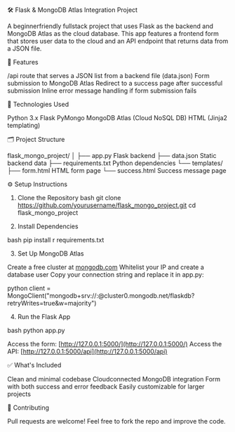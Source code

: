  🛠️ Flask & MongoDB Atlas Integration Project

A beginnerfriendly fullstack project that uses Flask as the backend and MongoDB Atlas as the cloud database. This app features a frontend form that stores user data to the cloud and an API endpoint that returns data from a JSON file.



 📌 Features

 /api route that serves a JSON list from a backend file (data.json)
 Form submission to MongoDB Atlas
 Redirect to a success page after successful submission
 Inline error message handling if form submission fails



 🧰 Technologies Used

 Python 3.x
 Flask
 PyMongo
 MongoDB Atlas (Cloud NoSQL DB)
 HTML (Jinja2 templating)



 🗂️ Project Structure



flask\_mongo\_project/
│
├── app.py                  Flask backend
├── data.json               Static backend data
├── requirements.txt        Python dependencies
└── templates/
├── form.html           HTML form page
└── success.html        Success message page





 ⚙️ Setup Instructions

 1. Clone the Repository
bash
git clone https://github.com/yourusername/flask_mongo_project.git
cd flask_mongo_project


 2. Install Dependencies

bash
pip install r requirements.txt


 3. Set Up MongoDB Atlas

 Create a free cluster at [mongodb.com](https://www.mongodb.com/)
 Whitelist your IP and create a database user
 Copy your connection string and replace it in app.py:

python
client = MongoClient("mongodb+srv://<username>:<password>@cluster0.mongodb.net/flaskdb?retryWrites=true&w=majority")


 4. Run the Flask App

bash
python app.py


 Access the form: [http://127.0.0.1:5000/](http://127.0.0.1:5000/)
 Access the API: [http://127.0.0.1:5000/api](http://127.0.0.1:5000/api)


 ✅ What's Included

 Clean and minimal codebase
 Cloudconnected MongoDB integration
 Form with both success and error feedback
 Easily customizable for larger projects



 🤝 Contributing

Pull requests are welcome! Feel free to fork the repo and improve the code.



